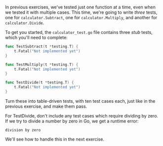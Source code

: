 In previous exercises, we've tested just one function at a time, even when we tested it with multiple cases. This time, we're going to write _three_ tests, one for `calculator.Subtract`, one for `calculator.Multiply`, and another for `calculator.Divide`.

To get you started, the `calculator_test.go` file contains three _stub_ tests, which you'll need to complete:

```go
func TestSubtract(t *testing.T) {
	t.Fatal("Not implemented yet")
}

func TestMultiply(t *testing.T) {
	t.Fatal("Not implemented yet")
}

func TestDivide(t *testing.T) {
	t.Fatal("Not implemented yet")
}
```

Turn these into table-driven tests, with ten test cases each, just like in the previous exercise, and make them pass.

For TestDivide, don't include any test cases which require dividing by zero. If we try to divide a number by zero in Go, we get a runtime error:

```
division by zero
```

We'll see how to handle this in the next exercise.
